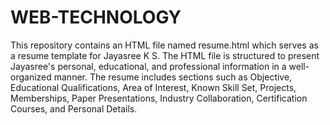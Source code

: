 # WEB-TECHNOLOGY
This repository contains an HTML file named resume.html which serves as a resume template for Jayasree K S. The HTML file is structured to present Jayasree's personal, educational, and professional information in a well-organized manner. The resume includes sections such as Objective, Educational Qualifications, Area of Interest, Known Skill Set, Projects, Memberships, Paper Presentations, Industry Collaboration, Certification Courses, and Personal Details.


